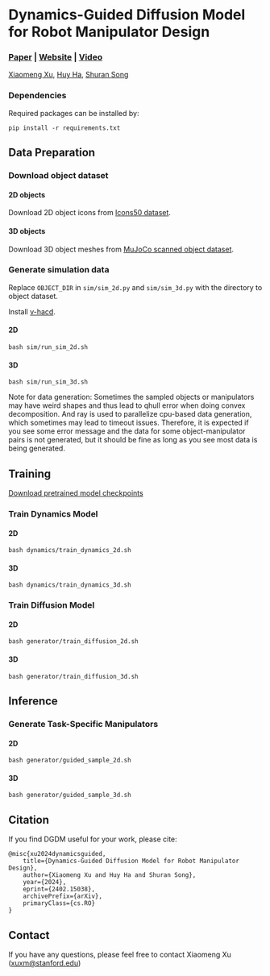 # Dynamics-Guided Diffusion Model for Robot Manipulator Design

### [Paper](https://arxiv.org/abs/2402.15038) | [Website](https://dgdm-robot.github.io) | [Video](https://www.youtube.com/watch?v=0m5nTWgHULg)
[Xiaomeng Xu](https://xxm19.github.io/), [Huy Ha](https://www.cs.columbia.edu/~huy/), [Shuran Song](https://shurans.github.io/)

### Dependencies
Required packages can be installed by:
```
pip install -r requirements.txt
```

## Data Preparation

### Download object dataset
#### 2D objects
Download 2D object icons from [Icons50 dataset](https://www.kaggle.com/datasets/danhendrycks/icons50).

#### 3D objects
Download 3D object meshes from [MuJoCo scanned object dataset](https://github.com/kevinzakka/mujoco_scanned_objects).

### Generate simulation data
Replace ```OBJECT_DIR``` in ```sim/sim_2d.py``` and ```sim/sim_3d.py``` with the directory to object dataset.

Install [v-hacd](https://github.com/kmammou/v-hacd).

#### 2D
```
bash sim/run_sim_2d.sh
```
#### 3D
```
bash sim/run_sim_3d.sh
```

Note for data generation: Sometimes the sampled objects or manipulators may have weird shapes and thus lead to qhull error when doing convex decomposition. And ray is used to parallelize cpu-based data generation, which sometimes may lead to timeout issues. Therefore, it is expected if you see some error message and the data for some object-manipulator pairs is not generated, but it should be fine as long as you see most data is being generated.

## Training
[Download pretrained model checkpoints](https://drive.google.com/drive/folders/1jjC6G5Qv_ZkJwTjk2mCBkSyXkZu_w5EB?usp=sharing)
### Train Dynamics Model
#### 2D
```
bash dynamics/train_dynamics_2d.sh
```
#### 3D
```
bash dynamics/train_dynamics_3d.sh
```

### Train Diffusion Model
#### 2D
```
bash generator/train_diffusion_2d.sh
```
#### 3D
```
bash generator/train_diffusion_3d.sh
```

## Inference
### Generate Task-Specific Manipulators
#### 2D
```
bash generator/guided_sample_2d.sh
```
#### 3D
```
bash generator/guided_sample_3d.sh
```

## Citation
If you find DGDM useful for your work, please cite:
```
@misc{xu2024dynamicsguided,
	title={Dynamics-Guided Diffusion Model for Robot Manipulator Design}, 
	author={Xiaomeng Xu and Huy Ha and Shuran Song},
	year={2024},
	eprint={2402.15038},
	archivePrefix={arXiv},
	primaryClass={cs.RO}
}
```


## Contact
If you have any questions, please feel free to contact Xiaomeng Xu (xuxm@stanford.edu)